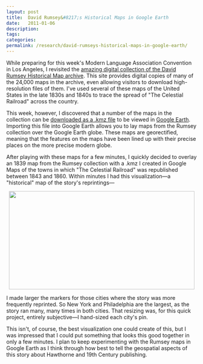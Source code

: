 ```yaml
---
layout: post
title:  David Rumsey&#8217;s Historical Maps in Google Earth
date:   2011-01-06
description: 
tags: 
categories: 
permalink: /research/david-rumseys-historical-maps-in-google-earth/
---
```



While preparing for this week's Modern Language Association Convention in Los Angeles, I revisited the <a href="http://www.davidrumsey.com/">amazing digital collection of the David Rumsey Historical Map archive</a>. This site provides digital copies of many of the 24,000 maps in the archive, even allowing visitors to download high-resolution files of them. I've used several of these maps of the United States in the late 1830s and 1840s to trace the spread of "The Celestial Railroad" across the country.

This week, however, I discovered that a number of the maps in the collection can be <a href="http://www.davidrumsey.com/rumsey_collection.kmz">downloaded as a .kmz file</a> to be viewed in <a href="http://www.google.com/earth/download/ge/agree.html">Google Earth</a>. Importing this file into Google Earth allows you to lay maps from the Rumsey collection over the Google Earth globe. These maps are georectified, meaning that the features on the maps have been lined up with their precise places on the more precise modern globe.<!--more-->

After playing with these maps for a few minutes, I quickly decided to overlay an 1839 map from the Rumsey collection with a .kmz I created in Google Maps of the towns in which "The Celestial Railroad" was republished between 1843 and 1860. Within minutes I had this visualization—a "historical" map of the story's reprintings—
<p style="text-align: center"><a href="http://blog.celestialrailroad.org/wp-content/uploads/2011/01/Google-Earth.jpg"><img class="aligncenter size-large wp-image-140" title="Map of &quot;The Celestial Railroad&quot; reprintings" src="http://blog.celestialrailroad.org/wp-content/uploads/2011/01/Google-Earth-1024x543.jpg" alt="" width="491" height="260" /></a></p>
<p>I made larger the markers for those cities where the story was more frequently reprinted. So New York and Philadelphia are the largest, as the story ran many, many times in both cities. That resizing was, for this quick project, entirely subjective—I hand-sized each city's pin.</p>

<p>This isn't, of course, the best visualization one could create of this, but I was impressed that I could put something that looks this good together in only a few minutes. I plan to keep experimenting with the Rumsey maps in Google Earth as I think through how best to tell the geospatial aspects of this story about Hawthorne and 19th Century publishing.</p>